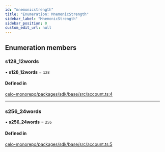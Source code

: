 ```yaml
---
id: "mnemonicstrength"
title: "Enumeration: MnemonicStrength"
sidebar_label: "MnemonicStrength"
sidebar_position: 0
custom_edit_url: null
---
```


## Enumeration members

### s128\_12words

• **s128\_12words** = `128`

#### Defined in

[celo-monorepo/packages/sdk/base/src/account.ts:4](https://github.com/celo-org/docs/blob/36f0e03d3/celo-monorepo/packages/sdk/base/src/account.ts#L4)

___

### s256\_24words

• **s256\_24words** = `256`

#### Defined in

[celo-monorepo/packages/sdk/base/src/account.ts:5](https://github.com/celo-org/docs/blob/36f0e03d3/celo-monorepo/packages/sdk/base/src/account.ts#L5)
